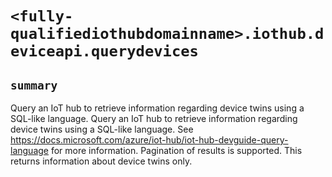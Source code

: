 # `<fully-qualifiediothubdomainname>.iothub.deviceapi.querydevices`

## `summary`
Query an IoT hub to retrieve information regarding device twins using a SQL-like language. Query an IoT hub to retrieve information regarding device twins using a SQL-like language. See https://docs.microsoft.com/azure/iot-hub/iot-hub-devguide-query-language for more information. Pagination of results is supported. This returns information about device twins only.


